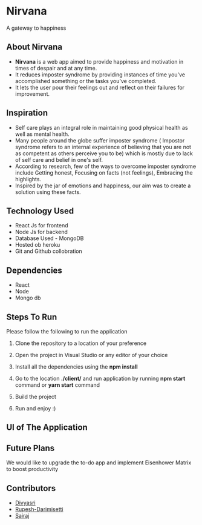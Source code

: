# Nirvana
A gateway to happiness
## About Nirvana
* **Nirvana** is a web app aimed to provide happiness and motivation in times of despair and at any time.
*  It reduces imposter syndrome by providing instances of time you've accomplished something or the tasks you've completed. 
* It lets the user pour their feelings out and reflect on their failures for improvement.

## Inspiration
* Self care plays an integral role in maintaining good physical health as well as mental health. 
* Many people around the globe suffer imposter syndrome ( Impostor syndrome refers to an internal experience of believing that you are not as competent as others perceive you to be) which is mostly due to lack of self care and belief in one's self.
* According to research, few of the ways to overcome imposter syndrome include Getting honest, Focusing on facts (not feelings), Embracing the highlights.
* Inspired by the jar of emotions and happiness, our aim was to create a solution using these facts.

## Technology Used
* React Js for frontend
* Node Js for backend
* Database Used - MongoDB
* Hosted ob heroku
* Git and Github collobration

## Dependencies
* React
* Node
* Mongo db


## Steps To Run
Please follow the following to run the application 
1. Clone the repository to a location of your preference

2. Open the project in Visual Studio or any editor of your choice

3. Install all the dependencies using the **npm install** 

4. Go to the location **./client/** and run application by running **npm start** command or **yarn start** command

5. Build the project

6. Run and enjoy :) 

## UI of The Application

## Future Plans
We would like to upgrade the to-do app and implement Eisenhower Matrix to boost productivity

## Contributors
* [Divyasri][Divya] 
* [Rupesh-Darimisetti][Rupesh] 
* [Sairaj][sairaj] 

[Divya]: https://github.com/irsayvid
[Rupesh]: https://github.com/Rupesh-Darimisetti
[sairaj]: https://github.com/sairaj2119
